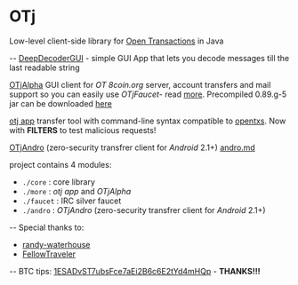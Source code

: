 OTj
========

Low-level client-side library for [Open Transactions](https://github.com/FellowTraveler/Open-Transactions) in Java

--
[DeepDecoderGUI](core/src/main/java/com/kactech/otj/tools/gui/DeepDecoderGUI.java) - simple GUI App that lets you decode messages till the last readable string

[OTjAlpha](more/src/main/java/com/kactech/otj/examples/gui/OTjAlpha.java) GUI client for *OT 8coin.org* server, account transfers and mail support so you can easily use *OTjFaucet*- read [more](docs/OTjAlpha.md). Precompiled 0.89.g-5 jar can be downloaded [here](https://dl.dropboxusercontent.com/u/24177759/my_apps/OTj-app-0.89.g-5.jar)

[otj app](docs/otj.md) transfer tool with command-line syntax compatible to [opentxs](https://github.com/FellowTraveler/Open-Transactions/wiki/opentxs). Now with **FILTERS** to test malicious requests!

[OTjAndro](andro) (zero-security transfrer client for *Android* 2.1+) [andro.md](docs/andro.md)

project contains 4 modules:
 * `./core` : core library
 * `./more` : *otj app* and *OTjAlpha*
 * `./faucet` : IRC silver faucet
 * `./andro` : *OTjAndro* (zero-security transfrer client for *Android* 2.1+)

--
Special thanks to:
 * [randy-waterhouse](https://github.com/randy-waterhouse)
 * [FellowTraveler](https://github.com/FellowTraveler)

--
BTC tips: [1ESADvST7ubsFce7aEi2B6c6E2tYd4mHQp](https://blockchain.info/address/1ESADvST7ubsFce7aEi2B6c6E2tYd4mHQp) - **THANKS!!!**

